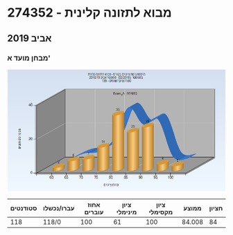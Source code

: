 # 274352 - מבוא לתזונה קלינית

## אביב 2019

### מבחן מועד א'

![201802 Exam_A](201802/Exam_A.png)

| סטודנטים | עברו/נכשלו | אחוז עוברים | ציון מינימלי | ציון מקסימלי | ממוצע | חציון |
| ---- | ---- | ---- | ---- | ---- | ---- | ---- |
| 118 | 118/0 | 100 | 61 | 100 | 84.008 | 84 |

